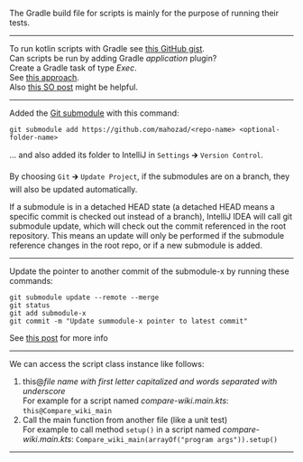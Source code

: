The Gradle build file for scripts is mainly for the purpose of running their tests.

---

To run kotlin scripts with Gradle see [this GitHub gist](https://gist.github.com/bamboo/f29e738c2a17a36e87c814b7452afe31).  
Can scripts be run by adding Gradle *application* plugin?  
Create a Gradle task of type *Exec*.  
See [this approach](https://kotlinexpertise.com/execute-kotlin-scripts-with-gradle/).  
Also [this SO post](https://stackoverflow.com/q/34974039) might be helpful.

---

Added the [Git submodule](https://git-scm.com/book/en/v2/Git-Tools-Submodules) with this command:
```shell
git submodule add https://github.com/mahozad/<repo-name> <optional-folder-name>
```
... and also added its folder to IntelliJ in `Settings` 🡲 `Version Control`. 

By choosing `Git` 🡲 `Update Project`, if the submodules are on a branch, they will also be updated automatically.

If a submodule is in a detached HEAD state (a detached HEAD means a specific commit is checked out instead of a branch),
IntelliJ IDEA will call git submodule update, which will check out the commit referenced in the root repository.
This means an update will only be performed if the submodule reference changes in the root repo, or if a new submodule is added.

---

Update the pointer to another commit of the submodule-x by running these commands:

```shell
git submodule update --remote --merge
git status
git add submodule-x
git commit -m "Update summodule-x pointer to latest commit"
```

See [this post](https://stackoverflow.com/a/8191413) for more info

---

We can access the script class instance like follows:
  1. this@*file name with first letter capitalized and words separated with underscore*  
     For example for a script named *compare-wiki.main.kts*: `this@Compare_wiki_main`
  2. Call the main function from another file (like a unit test)  
     For example to call method `setup()` in a script named *compare-wiki.main.kts*:
     `Compare_wiki_main(arrayOf("program args")).setup()`

---
